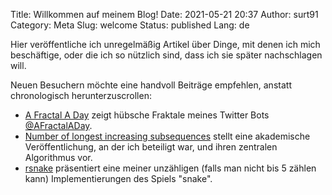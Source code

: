 Title: Willkommen auf meinem Blog!
Date: 2021-05-21 20:37
Author: surt91
Category: Meta
Slug: welcome
Status: published
Lang: de

Hier veröffentliche ich unregelmäßig
Artikel über Dinge, mit denen ich mich beschäftige, oder die ich
so nützlich sind, dass ich sie später nachschlagen will.

Neuen Besuchern möchte eine handvoll Beiträge empfehlen, anstatt
chronologisch herunterzuscrollen:

* [A Fractal A Day]({filename}/randomFractals.md)
   zeigt hübsche Fraktale meines Twitter Bots [@AFractalADay](https://twitter.com/AFractalADay).
* [Number of longest increasing subsequences]({filename}/paper-lis.md)
   stellt eine akademische Veröffentlichung, an der ich beteiligt war,
   und ihren zentralen Algorithmus vor.
* [rsnake]({filename}/rsnake.md) präsentiert eine meiner unzähligen (falls man nicht bis 5 zählen kann)
   Implementierungen des Spiels "snake".
